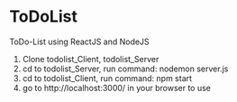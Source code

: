 # ToDoList
ToDo-List using ReactJS and NodeJS

1. Clone todolist_Client, todolist_Server
2. cd to todolist_Server, run command: nodemon server.js
3. cd to todolist_Client, run command: npm start
4. go to http://localhost:3000/ in your browser to use
